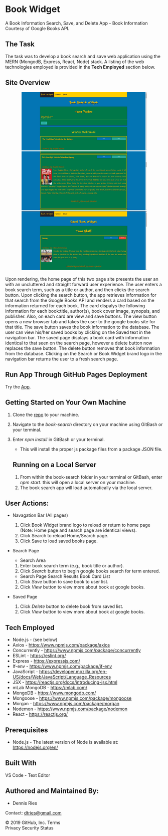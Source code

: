 # Book Widget
A Book Information Search, Save, and Delete App - Book Information Courtesy of Google Books API.

## The Task 
The task was to develop a book search and save web application using the MERN (MongodB, Express, React, Node) stack. A listing of the web technologies employed is provided in the **Tech Employed** section below.

## Site Overview 
<div align="center">
    <img src="/client/public/images/SearchTop.png" width="400px" /></img> 
    <img src="/client/public/images/BookCard.png" width="400px" /></img>
    <img src="/client/public/images/SavedPage.png" width="400px" /></img> 
</div>
<br>
Upon rendering, the home page of this two page site presents the user an with an uncluttered and straight forward user experience. The user enters a book search term, such as a title or author, and then clicks the search button. Upon clicking the search button, the app retrieves information for that search from the Google Books API and renders a card based on the information returned for each book. The card dispalys the following information for each book:title, author(s), book cover image, synopsis, and publisher. Also, on each card are view and save buttons. The view button opens a new browser tab and takes the user to the google books site for that title. The save button saves the book information to the database. The user can view his/her saved books by clicking on the Saved text in the navigation bar. The saved page displays a book card with information identical to that seen on the search page, however a delete button now replaces the save button. The delete button removes that book information from the database. Clicking on the Search or Book Widget brand logo in the navigation bar returns the user to a fresh search page.

## Run App Through GitHub Pages Deployment
Try the [App](https://book-search-dtr.herokuapp.com/).
 
## Getting Started on Your Own Machine
1. Clone the [repo](https://github.com/dtries/book-search.git) to your machine. 
1. Navigate to the *book-search* directory on your machine using GitBash or your terminal.
1. Enter *npm install* in GitBash or your terminal.
   * This will install the proper js package files from a package JSON file.

   
   ## Running on a Local Server
   1. From within the book-search folder in your terminal or GitBash, enter *npm start*. this will open a local server on your machine. 
   1. The book search app will load automatically via the local server.
     
## User Actions:

  * Navagation Bar (All pages)
    1. Click Book Widget brand logo to reload or return to home page (Note: Home page and search page are identical views).
    2. Click Search to reload Home/Search page.
    3. Click Save to load saved books page.
  * Search Page 
    * Search Area
    1. Enter book search term (e.g., book title or author). 
    2. Click *Search* button to begin google books search for term entered.

    * Search Page Search Results Book Card List
    1. Click *Save* button to save book to user list.
    2. Click *View* button to view more about book at google books.

  * Saved Page
    1. Click *Delete* button to delete book from saved list.
    2. Click *View* button to view more about book at google books.

   
## Tech Employed
* Node.js - (see below)
* Axios - https://www.npmjs.com/package/axios
* Concurrently - https://www.npmjs.com/package/concurrently
* ESLint - https://eslint.org/
* Express - https://expressjs.com/
* If-env - https://www.npmjs.com/package/if-env
* JavaScript - https://developer.mozilla.org/en-US/docs/Web/JavaScript/Language_Resources
* JSX - https://reactjs.org/docs/introducing-jsx.html
* mLab MongoDB - https://mlab.com/
* MongoDB - https://www.mongodb.com/
* Mongoose - https://www.npmjs.com/package/mongoose
* Morgan - https://www.npmjs.com/package/morgan
* Nodemon - https://www.npmjs.com/package/nodemon
* React - https://reactjs.org/

## Prerequisites
* Node.js - The latest version of Node is available at: https://nodejs.org/en/

## Built With
VS Code - Text Editor

## Authored and Maintained By:
* Dennis Ries

Contact: dtries@gmail.com

© 2019 GitHub, Inc.
Terms   
Privacy
Security
Status
